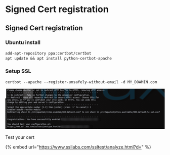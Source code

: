 # Signed Cert registration

## Signed Cert registration

### Ubuntu install

```text
add-apt-repository ppa:certbot/certbot
apt update && apt install python-certbot-apache

```

### Setup SSL 

```text
certbot --apache --register-unsafely-without-email -d MY_DOAMIN.com
```

![](../.gitbook/assets/image%20%28279%29.png)

Test your cert

{% embed url="https://www.ssllabs.com/ssltest/analyze.html?d=" %}

